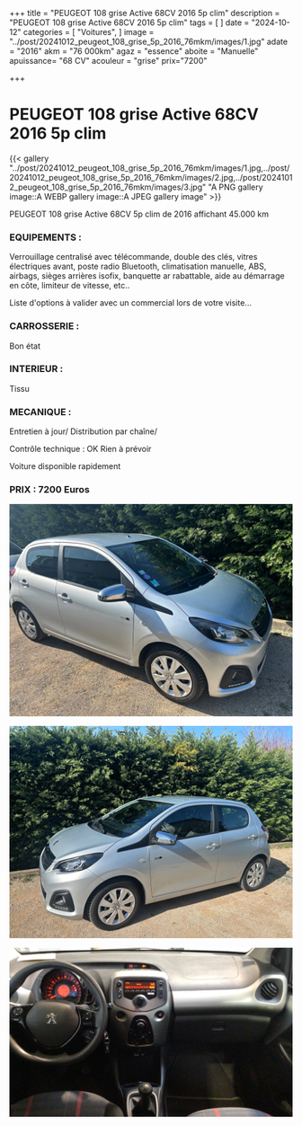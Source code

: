 +++
title = "PEUGEOT 108 grise Active 68CV 2016 5p clim"
description = "PEUGEOT 108 grise Active 68CV 2016 5p clim"
tags = [
]
date = "2024-10-12"
categories = [
    "Voitures",
]
image = "../post/20241012_peugeot_108_grise_5p_2016_76mkm/images/1.jpg"
adate = "2016"
akm = "76 000km"
agaz = "essence"
aboite = "Manuelle"
apuissance= "68 CV"
acouleur = "grise"
prix="7200"

+++

# PEUGEOT 108 grise Active 68CV 2016 5p clim

{{< gallery "../post/20241012_peugeot_108_grise_5p_2016_76mkm/images/1.jpg,../post/20241012_peugeot_108_grise_5p_2016_76mkm/images/2.jpg,../post/20241012_peugeot_108_grise_5p_2016_76mkm/images/3.jpg" "A PNG gallery image::A WEBP gallery image::A JPEG gallery image" >}}


PEUGEOT 108 grise Active 68CV 5p clim de 2016 affichant 45.000 km


### EQUIPEMENTS :
Verrouillage centralisé avec télécommande, double des clés, vitres électriques avant, poste radio  Bluetooth, climatisation manuelle, ABS, airbags, sièges arrières isofix, banquette ar rabattable, aide au démarrage en côte, limiteur de vitesse, etc..


Liste d'options à valider avec un commercial lors de votre visite...


### CARROSSERIE :
Bon état 


### INTERIEUR :
Tissu 

### MECANIQUE :
Entretien à jour/
Distribution par chaîne/


Contrôle technique : OK
Rien à prévoir


Voiture disponible rapidement


### PRIX : 7200 Euros


<!-- more -->


![](images/1.jpg)

![](images/2.jpg)

![](images/3.jpg)

